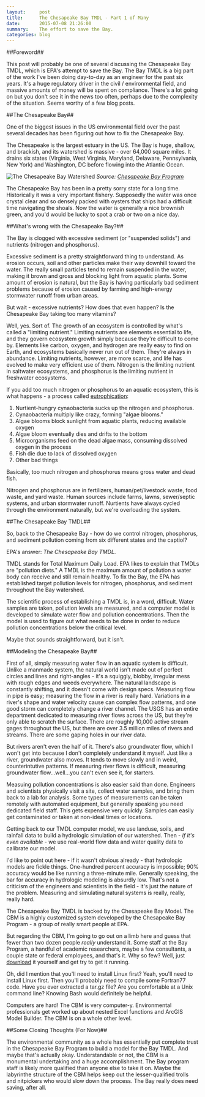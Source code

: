 ```yaml
---
layout:     post
title:      The Chesapeake Bay TMDL - Part 1 of Many
date:       2015-07-08 21:26:00
summary:    The effort to save the Bay. 
categories: blog
---
```


##Foreword##

This post will probably be one of several discussing the Chesapeake Bay TMDL, which is EPA's attempt to save the Bay. The Bay TMDL is a big part of the work I've been doing day-to-day as an engineer for the past six years. It's a huge regulatory driver in the civil / environmental field, and massive amounts of money will be spent on compliance. There's a lot going on but you don't see it in the news too often, perhaps due to the complexity of the situation. Seems worthy of a few blog posts.

##The Chesapeake Bay##

One of the biggest issues in the US environmental field over the past several decades has been figuring out how to fix the Chesapeake Bay. 

The Chesapeake is the largest estuary in the US. The Bay is huge, shallow, and brackish, and its watershed is massive - over 64,000 square miles. It drains six states (Virginia, West Virginia, Maryland, Delaware, Pennsylvania, New York) and Washington, DC before flowing into the Atlantic Ocean. 

![The Chesapeake Bay Watershed]({{site.images}}/cbp_17024.jpg)
*Source:* [*Chesapeake Bay Program*](http://www.chesapeakebay.net/)

The Chesapeake Bay has been in a pretty sorry state for a long time. Historically it was a very important fishery. Supposedly the water was once crystal clear and so densely packed with oysters that ships had a difficult time navigating the shoals. Now the water is generally a nice brownish green, and you'd would be lucky to spot a crab or two on a nice day. 

##What's wrong with the Chesapeake Bay?##

The Bay is clogged with excessive sediment (or "suspended solids") and nutrients (nitrogen and phosphorus). 

Excessive sediment is a pretty straightforward thing to understand. As erosion occurs, soil and other particles make their way downhill toward the water. The really small particles tend to remain suspended in the water, making it brown and gross and blocking light from aquatic plants. Some amount of erosion is natural, but the Bay is having particularly bad sediment problems because of erosion caused by farming and high-energy stormwater runoff from urban areas. 

But wait - excessive nutrients? How does that even happen? Is the Chesapeake Bay taking too many vitamins?

Well, yes. Sort of. The growth of an ecosystem is controlled by what's called a "limiting nutrient." Limiting nutrients are elements essential to life, and they govern ecosystem growth simply because they're difficult to come by. Elements like carbon, oxygen, and hydrogen are really easy to find on Earth, and ecosystems basically never run out of them. They're always in abundance. Limiting nutrients, however, are more scarce, and life has evolved to make very efficient use of them. Nitrogen is the limiting nutrient in saltwater ecosystems, and phosphorus is the limiting nutrient in freshwater ecosystems.

If you add too much nitrogen or phosphorus to an aquatic ecosystem, this is what happens - a process called [eutrophication](https://en.wikipedia.org/wiki/Eutrophication):

1.  Nurtient-hungry cynaobacteria sucks up the nitrogen and phosphorus.
2.  Cynaobacteria multiply like crazy, forming "algae blooms." 
4.  Algae blooms block sunlight from aquatic plants, reducing available oxygen
5.  Algae bloom eventually dies and drifts to the bottom
6.  Microorganisms feed on the dead algae mass, consuming dissolved oxygen in the process
7.  Fish die due to lack of dissolved oxygen
8.  Other bad things

Basically, too much nitrogen and phosphorus means gross water and dead fish. 

Nitrogen and phosphorus are in fertilizers, human/pet/livestock waste, food waste, and yard waste. Human sources include farms, lawns, sewer/septic systems, and urban stormwater runoff. Nurtients have always cycled through the environment naturally, but we're overloading the system.

##The Chesapeake Bay TMDL##

So, back to the Chesapeake Bay - how do we control nitrogen, phosphorus, and sediment pollution coming from six different states and the captiol? 

EPA's answer: *The Chesapeake Bay TMDL*. 

TMDL stands for Total Maximum Daily Load. EPA likes to explain that TMDLs are "pollution diets." A TMDL is the maximum amount of pollution a water body can receive and still remain healthy. To fix the Bay, the EPA has established target pollution levels for nitrogen, phosphorus, and sediment throughout the Bay watershed. 

The scientific process of establishing a TMDL is, in a word, difficult. Water samples are taken, pollution levels are measured, and a computer model is developed to simulate water flow and pollution concentrations. Then the model is used to figure out what needs to be done in order to reduce pollution concentrations below the critical level. 

Maybe that sounds straightforward, but it isn't. 

##Modeling the Chesapeake Bay##

First of all, simply measuring water flow in an aquatic system is difficult. Unlike a manmade system, the natural world isn't made out of perfect circles and lines and right-angles - it's a squiggly, blobby, irregular mess with rough edges and weeds everywhere. The natural landscape is constantly shifting, and it doesn't come with design specs. Measuring flow in pipe is easy; measuring the flow in a river is really hard. Variations in a river's shape and water velocity cause can complex flow patterns, and one good storm can completely change a river channel. The USGS has an entire department dedicated to measuring river flows across the US, but they're only able to scratch the surface. There are roughly 10,000 active stream gages throughout the US, but there are over 3.5 million miles of rivers and streams. There are some gaping holes in our river data.   

But rivers aren't even the half of it. There's also groundwater flow, which I won't get into because I don't completely understand it myself. Just like a river, groundwater also moves. It tends to move slowly and in weird, counterintutive patterns. If measuring river flows is difficult, measuring groundwater flow...well...you can't even see it, for starters. 

Measuing pollution concentrations is also easier said than done. Engineers and scientists physically visit a site, collect water samples, and bring them back to a lab for analysis. Some types of measurements can be taken remotely with automated equipment, but generally speaking you need dedicated field staff. This gets expensive very quickly. Samples can easily get contaminated or taken at non-ideal times or locations. 

Getting back to our TMDL computer model, we use landuse, soils, and rainfall data to build a hydrologic simulation of our watershed. Then - *if it's even available* - we use real-world flow data and water quality data to calibrate our model. 

I'd like to point out here - if it wasn't obvious already - that hydrologic models are fickle things. One-hundred percent accuracy is impossible; 90% accuracy would be like running a three-minute mile. Generally speaking, the bar for accuracy in hydrologic modeling is absurdly low. That's not a criticism of the engineers and scientists in the field - it's just the nature of the problem. Measuring and simulating natural systems is really, really, really hard.

The Chesapeake Bay TMDL is backed by the Chesapeake Bay Model. The CBM is a highly customized system developed by the Chesapeake Bay Program - a group of really smart people at EPA. 

But regarding the CBM, I'm going to go out on a limb here and guess that fewer than two dozen people *really* understand it. Some staff at the Bay Program, a handful of academic researchers, maybe a few consultants, a couple state or federal employees, and that's it. Why so few? Well, just [download](http://ches.communitymodeling.org/models/CBPhase5/) it yourself and get try to get it running. 

Oh, did I mention that you'll need to install Linux first? Yeah, you'll need to install Linux first. Then you'll probably need to compile some Fortran77 code. Have you ever extracted a tar.gz file? Are you comfortable at a Unix command line? Knowing Bash would definitely be helpful. 

Computers are hard! The CBM is very computer-y. Environmental professionals get worked up about nested Excel functions and ArcGIS Model Builder. The CBM is on a whole other level. 

##Some Closing Thoughts (For Now)##

The environmental community as a whole has essentially put complete trust in the Chesapeake Bay Program to build a model for the Bay TMDL. And maybe that's actually okay. Understandable or not, the CBM is a monumental undertaking and a huge accomplishment. The Bay program staff is likely more qualified than anyone else to take it on. Maybe the labyrinthe structure of the CBM helps keep out the lesser-qualified trolls and nitpickers who would slow down the process. The Bay really does need saving, after all.
